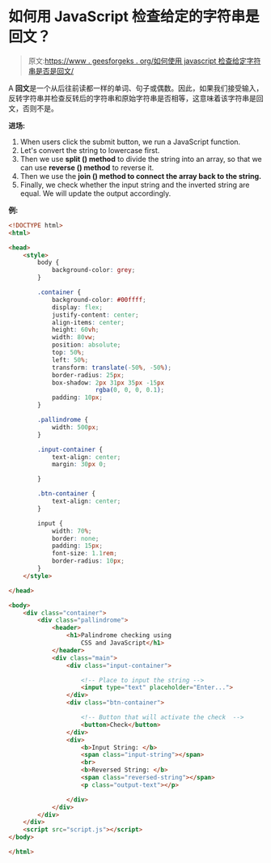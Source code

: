 # 如何用 JavaScript 检查给定的字符串是回文？

> 原文:[https://www . geesforgeks . org/如何使用 javascript 检查给定字符串是否是回文/](https://www.geeksforgeeks.org/how-to-check-the-given-string-is-palindrome-using-javascript/)

A **回文**是一个从后往前读都一样的单词、句子或偶数。因此，如果我们接受输入，反转字符串并检查反转后的字符串和原始字符串是否相等，这意味着该字符串是回文，否则不是。

**进场:**

1.  When users click the submit button, we run a JavaScript function.
2.  Let's convert the string to lowercase first.
3.  Then we use **split () method** to divide the string into an array, so that we can use **reverse () method** to reverse it.
4.  Then we use the **join () method to connect the array back to the string.**
5.  Finally, we check whether the input string and the inverted string are equal. We will update the output accordingly.

**例:**

```html
<!DOCTYPE html>
<html>

<head>
    <style>
        body {
            background-color: grey;
        }

        .container {
            background-color: #00ffff;
            display: flex;
            justify-content: center;
            align-items: center;
            height: 60vh;
            width: 80vw;
            position: absolute;
            top: 50%;
            left: 50%;
            transform: translate(-50%, -50%);
            border-radius: 25px;
            box-shadow: 2px 31px 35px -15px
                        rgba(0, 0, 0, 0.1);
            padding: 10px;
        }

        .pallindrome {
            width: 500px;
        }

        .input-container {
            text-align: center;
            margin: 30px 0;

        }

        .btn-container {
            text-align: center;
        }

        input {
            width: 70%;
            border: none;
            padding: 15px;
            font-size: 1.1rem;
            border-radius: 10px;
        }
    </style>

</head>

<body>
    <div class="container">
        <div class="pallindrome">
            <header>
                <h1>Palindrome checking using
                    CSS and JavaScript</h1>
            </header>
            <div class="main">
                <div class="input-container">

                    <!-- Place to input the string -->
                    <input type="text" placeholder="Enter...">
                </div>
                <div class="btn-container">

                    <!-- Button that will activate the check  -->
                    <button>Check</button>
                </div>
                <div>
                    <b>Input String: </b>
                    <span class="input-string"></span>
                    <br>
                    <b>Reversed String: </b>
                    <span class="reversed-string"></span>
                    <p class="output-text"></p>

                </div>
            </div>
        </div>
    </div>
    <script src="script.js"></script>
</body>

</html>
```